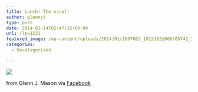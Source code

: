 ```yaml
---
title: Lunch! The usual!
author: glennji
type: post
date: 2014-01-14T02:47:32+00:00
url: /?p=1221
featured_image: /wp-content/uploads/2014/01/1607063_10151831006785741_1858170617_n.jpg
categories:
  - Uncategorized

---
```

<div>
  <img src='/wp-content/uploads/2014/01/1607063_10151831006785741_1858170617_n.jpg' style='max-width:600px;' /></p> 
  
  <div>
    from Glenn J. Mason via <a href="http://ift.tt/1lXFgE3">Facebook</a>
  </div>
</div>
